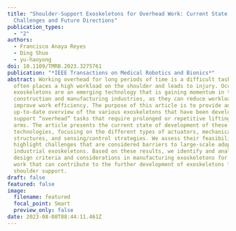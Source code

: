 ```yaml
---
title: "Shoulder-Support Exoskeletons for Overhead Work: Current State,
  Challenges and Future Directions"
publication_types:
  - "2"
authors:
  - Francisco Anaya Reyes
  - Ding Shuo
  - yu-haoyong
doi: 10.1109/TMRB.2023.3275761
publication: "*IEEE Transactions on Medical Robotics and Bionics*"
abstract: Working overhead for long periods of time is a difficult task that
  often places a high workload on the shoulder and leads to injury. Occupational
  exoskeletons are an emerging technology that is gaining momentum in the
  construction and manufacturing industries, as they can reduce workload and
  improve work efficiency. The purpose of this article is to provide an
  up-to-date overview of the various exoskeletons that have been developed to
  support “overhead” tasks that require prolonged or repetitive lifting of the
  arms. The article presents the current state of development of these
  technologies, focusing on the different types of actuators, mechanical
  structures, and sensing/control strategies. We assess their feasibility and
  highlight challenges that are considered barriers to large-scale adoption of
  industrial exoskeletons. Based on these results, we identify and analyze the
  design criteria and considerations in manufacturing exoskeletons for overhead
  work that can contribute to the further development of exoskeletons for
  shoulder support.
draft: false
featured: false
image:
  filename: featured
  focal_point: Smart
  preview_only: false
date: 2023-08-08T08:44:11.461Z
---
```


